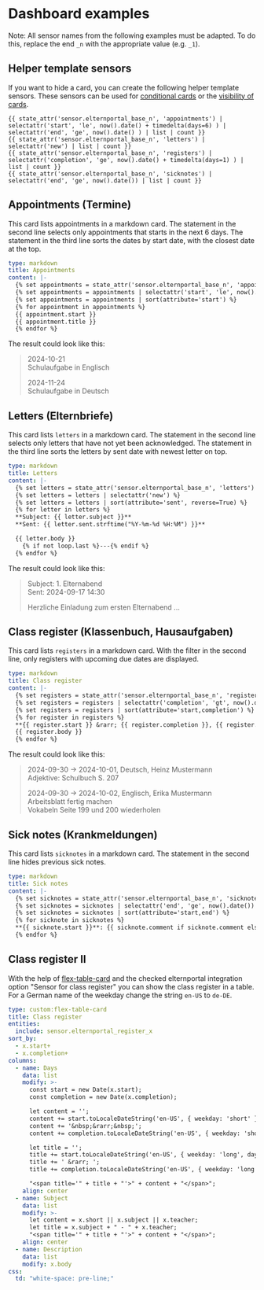 # Dashboard examples

Note:
All sensor names from the following examples must be adapted.
To do this, replace the end `_n` with the appropriate value (e.g. `_1`).


## Helper template sensors

If you want to hide a card, you can create the following helper template sensors. These sensors can be used for [conditional cards](https://www.home-assistant.io/dashboards/conditional) or the [visibility of cards](https://www.home-assistant.io/dashboards/cards/#showing-or-hiding-a-card-or-badge-conditionally).
```
{{ state_attr('sensor.elternportal_base_n', 'appointments') | selectattr('start', 'le', now().date() + timedelta(days=6) ) | selectattr('end', 'ge', now().date() ) | list | count }}
{{ state_attr('sensor.elternportal_base_n', 'letters') | selectattr('new') | list | count }}
{{ state_attr('sensor.elternportal_base_n', 'registers') | selectattr('completion', 'ge', now().date() + timedelta(days=1) ) | list | count }}
{{ state_attr('sensor.elternportal_base_n', 'sicknotes') | selectattr('end', 'ge', now().date()) | list | count }}
```


## Appointments (Termine)

This card lists appointments in a markdown card.
The statement in the second line selects only appointments that starts in the next 6 days.
The statement in the third line sorts the dates by start date, with the closest date at the top.

``` yaml
type: markdown
title: Appointments
content: |-
  {% set appointments = state_attr('sensor.elternportal_base_n', 'appointments') %}
  {% set appointments = appointments | selectattr('start', 'le', now().date() + timedelta(days=6) ) | selectattr('end', 'ge', now().date() ) | list %}
  {% set appointments = appointments | sort(attribute='start') %}
  {% for appointment in appointments %}
  {{ appointment.start }}
  {{ appointment.title }}  
  {% endfor %}
```

The result could look like this:
> 2024-10-21  
> Schulaufgabe in Englisch  
>  
> 2024-11-24  
> Schulaufgabe in Deutsch  


## Letters (Elternbriefe)

This card lists `letters` in a markdown card.
The statement in the second line selects only letters that have not yet been acknowledged.
The statement in the third line sorts the letters by sent date with newest letter on top.

``` yaml
type: markdown
title: Letters
content: |-
  {% set letters = state_attr('sensor.elternportal_base_n', 'letters') %}
  {% set letters = letters | selectattr('new') %}
  {% set letters = letters | sort(attribute='sent', reverse=True) %}
  {% for letter in letters %}
  **Subject: {{ letter.subject }}**
  **Sent: {{ letter.sent.strftime("%Y-%m-%d %H:%M") }}**

  {{ letter.body }}
    {% if not loop.last %}---{% endif %}
  {% endfor %}
```

The result could look like this:
> Subject: 1. Elternabend  
> Sent: 2024-09-17 14:30  
>  
> Herzliche Einladung zum ersten Elternabend ...


## Class register (Klassenbuch, Hausaufgaben)

This card lists `registers` in a markdown card.
With the filter in the second line, only registers with upcoming due dates are displayed.

``` yaml
type: markdown
title: Class register
content: |-
  {% set registers = state_attr('sensor.elternportal_base_n', 'registers') %}
  {% set registers = registers | selectattr('completion', 'gt', now().date() ) %}
  {% set registers = registers | sort(attribute='start,completion') %}
  {% for register in registers %}
  **{{ register.start }} &rarr; {{ register.completion }}, {{ register.subject }}, {{ register.teacher }}**
  {{ register.body }}
  {% endfor %}
```

The result could look like this:
> 2024-09-30 &rarr; 2024-10-01, Deutsch, Heinz Mustermann  
> Adjektive: Schulbuch S. 207  
>
> 2024-09-30 &rarr; 2024-10-02, Englisch, Erika Mustermann  
> Arbeitsblatt fertig machen  
> Vokabeln Seite 199 und 200 wiederholen  


## Sick notes (Krankmeldungen)

This card lists `sicknotes` in a markdown card.
The statement in the second line hides previous sick notes.

``` yaml
type: markdown
title: Sick notes
content: |-
  {% set sicknotes = state_attr('sensor.elternportal_base_n', 'sicknotes') %}
  {% set sicknotes = sicknotes | selectattr('end', 'ge', now().date()) %}
  {% set sicknotes = sicknotes | sort(attribute='start,end') %}
  {% for sicknote in sicknotes %}
  **{{ sicknote.start }}**: {{ sicknote.comment if sicknote.comment else '[Ohne Kommentar]' }}
  {% endfor %}
```


## Class register II

With the help of [flex-table-card](https://github.com/custom-cards/flex-table-card) and the checked elternportal integration option "Sensor for class register" you can show the class register in a table.
For a German name of the weekday change the string `en-US` to `de-DE`.

``` yaml
type: custom:flex-table-card
title: Class register
entities:
  include: sensor.elternportal_register_x
sort_by:
  - x.start+
  - x.completion+
columns:
  - name: Days
    data: list
    modify: >-
      const start = new Date(x.start);
      const completion = new Date(x.completion);

      let content = '';
      content += start.toLocaleDateString('en-US', { weekday: 'short' });
      content += '&nbsp;&rarr;&nbsp;';
      content += completion.toLocaleDateString('en-US', { weekday: 'short' }); 

      let title = '';
      title += start.toLocaleDateString('en-US', { weekday: 'long', day: 'numeric', month: 'numeric', year: 'numeric' });
      title += ' &rarr; ';
      title += completion.toLocaleDateString('en-US', { weekday: 'long', day: 'numeric', month: 'numeric', year: 'numeric' });

      "<span title='" + title + "'>" + content + "</span>";
    align: center
  - name: Subject
    data: list
    modify: >-
      let content = x.short || x.subject || x.teacher;
      let title = x.subject + " - " + x.teacher;
      "<span title='" + title + "'>" + content + "</span>";
    align: center
  - name: Description
    data: list
    modify: x.body
css:
  td: "white-space: pre-line;"
````